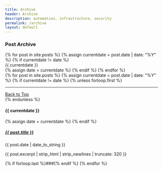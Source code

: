 ```yaml
---
title: Archive
header: Archive
description: automation, infrastructure, security
permalink: /archive
layout: default
---
```


### Post Archive

<div class="container text-center">
  <div class="row row-cols-3">
  {% for post in site.posts %}
  {% assign currentdate = post.date | date: "%Y" %}
  {% if currentdate != date %}
    <div class="col border-bottom p-2" id="y{{currentdate}}">{{ currentdate }}</div>
  {% assign date = currentdate %} 
  {% endif %}
  {% endfor %}
  </div>
</div>

<div class="col-md-12">
{% for post in site.posts %}
  {% assign currentdate = post.date | date: "%Y" %}
  {% if currentdate != date %}
    {% unless forloop.first %}
    <hr/>
    <div class="d-flex justify-content-end fs-6"><a href="{{ page.url }}/#logo" class="text-uppercase fs-6 text-dark text-decoration-none">Back to Top</a></div>
    {% endunless %}
    <p class="mb-auto px-1"><h4>{{ currentdate }}</h4></p>
    {% assign date = currentdate %}
  {% endif %}
  <a href="{{ post.url }}" class="text-dark text-decoration-none mb-auto ps-1 pt-1"><h5>{{ post.title }}</h5></a>
  <p class="mb-auto px-1">{{ post.date | date_to_string }}</p>
  <p class="mb-auto px-1">{{ post.excerpt | strip_html | strip_newlines | truncate: 320 }}</p>
  {% if forloop.last %}###{% endif %}
{% endfor %}
</div>